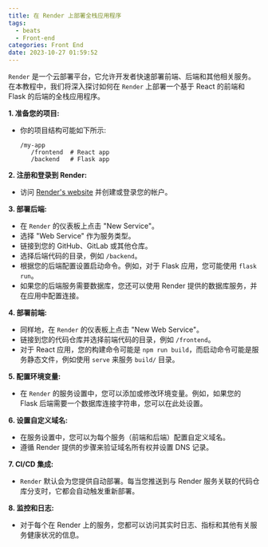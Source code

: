 ```yaml
---
title: 在 Render 上部署全栈应用程序
tags:
  - beats
  - Front-end
categories: Front End
date: 2023-10-27 01:59:52
---
```

`Render` 是一个云部署平台，它允许开发者快速部署前端、后端和其他相关服务。在本教程中，我们将深入探讨如何在 `Render` 上部署一个基于 React 的前端和 Flask 的后端的全栈应用程序。

**1. 准备您的项目:**
- 你的项目结构可能如下所示:
  ```
  /my-app
     /frontend  # React app
     /backend   # Flask app
  ```

**2. 注册和登录到 Render:**
- 访问 [Render's website](https://render.com/) 并创建或登录您的帐户。

**3. 部署后端:**

- 在 `Render` 的仪表板上点击 "New Service"。
- 选择 "Web Service" 作为服务类型。
- 链接到您的 GitHub、GitLab 或其他仓库。
- 选择后端代码的目录，例如 `/backend`。
- 根据您的后端配置设置启动命令。例如，对于 Flask 应用，您可能使用 `flask run`。
- 如果您的后端服务需要数据库，您还可以使用 Render 提供的数据库服务，并在应用中配置连接。

**4. 部署前端:**

- 同样地，在 `Render` 的仪表板上点击 "New Web Service"。
- 链接到您的代码仓库并选择前端代码的目录，例如 `/frontend`。
- 对于 React 应用，您的构建命令可能是 `npm run build`，而启动命令可能是服务静态文件，例如使用 `serve` 来服务 `build/` 目录。

**5. 配置环境变量:**

- 在 `Render` 的服务设置中，您可以添加或修改环境变量。例如，如果您的 Flask 后端需要一个数据库连接字符串，您可以在此处设置。

**6. 设置自定义域名:**

- 在服务设置中，您可以为每个服务（前端和后端）配置自定义域名。
- 遵循 Render 提供的步骤来验证域名所有权并设置 DNS 记录。

**7. CI/CD 集成:**

- `Render` 默认会为您提供自动部署。每当您推送到与 Render 服务关联的代码仓库分支时，它都会自动触发重新部署。

**8. 监控和日志:**

- 对于每个在 Render 上的服务，您都可以访问其实时日志、指标和其他有关服务健康状况的信息。